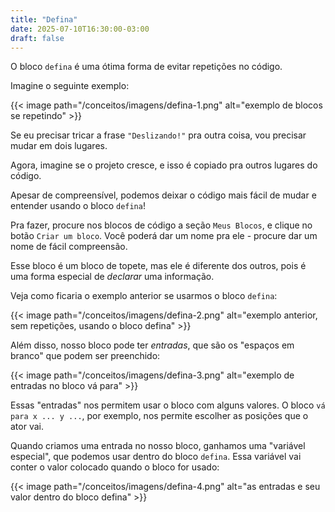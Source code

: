 ```yaml
---
title: "Defina"
date: 2025-07-10T16:30:00-03:00
draft: false
---
```


O bloco `defina` é uma ótima forma de evitar repetições no código.

Imagine o seguinte exemplo:

{{< image path="/conceitos/imagens/defina-1.png" alt="exemplo de blocos se repetindo" >}}

Se eu precisar tricar a frase `"Deslizando!"` pra outra coisa, vou precisar mudar em dois lugares.

Agora, imagine se o projeto cresce, e isso é copiado pra outros lugares do código.

Apesar de compreensível, podemos deixar o código mais fácil de mudar e entender usando o bloco `defina`!

Pra fazer, procure nos blocos de código a seção `Meus Blocos`, e clique no botão `Criar um bloco`. Você poderá dar um nome pra ele - procure dar um nome de fácil compreensão.

Esse bloco é um bloco de topete, mas ele é diferente dos outros, pois é uma forma especial de _declarar_ uma informação.

Veja como ficaria o exemplo anterior se usarmos o bloco `defina`:

{{< image path="/conceitos/imagens/defina-2.png" alt="exemplo anterior, sem repetições, usando o bloco defina" >}}

Além disso, nosso bloco pode ter _entradas_, que são os "espaços em branco" que podem ser preenchido:

{{< image path="/conceitos/imagens/defina-3.png" alt="exemplo de entradas no bloco vá para" >}}

Essas "entradas" nos permitem usar o bloco com alguns valores. O bloco `vá para x ... y ...`, por exemplo, nos permite escolher as posições que o ator vai.

Quando criamos uma entrada no nosso bloco, ganhamos uma "variável especial", que podemos usar dentro do bloco `defina`. Essa variável vai conter o valor colocado quando o bloco for usado:

{{< image path="/conceitos/imagens/defina-4.png" alt="as entradas e seu valor dentro do bloco defina" >}}
